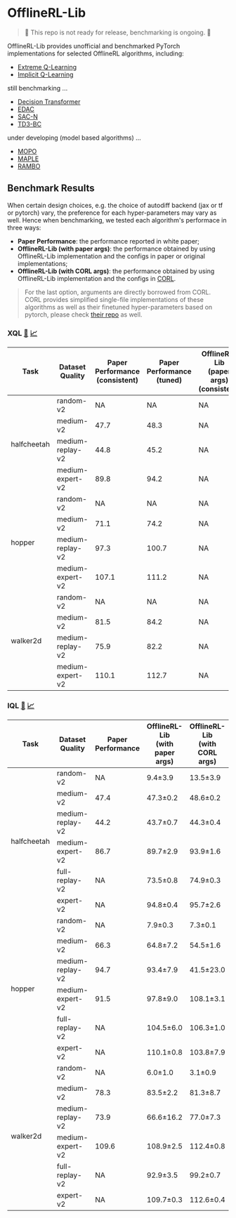 # OfflineRL-Lib
> 🚧 This repo is not ready for release, benchmarking is ongoing. 🚧

OfflineRL-Lib provides unofficial and benchmarked PyTorch implementations for selected OfflineRL algorithms, including: 
- [Extreme Q-Learning](https://arxiv.org/abs/2301.02328)
- [Implicit Q-Learning](https://arxiv.org/abs/2110.06169)

still benchmarking ... 
- [Decision Transformer](https://arxiv.org/abs/2106.01345)
- [EDAC](https://arxiv.org/abs/2110.01548)
- [SAC-N](https://arxiv.org/abs/2110.01548)
- [TD3-BC](https://arxiv.org/pdf/2106.06860.pdf)

under developing (model based algorithms) ...
- [MOPO](https://arxiv.org/abs/2005.13239)
- [MAPLE](https://proceedings.neurips.cc/paper/2021/file/470e7a4f017a5476afb7eeb3f8b96f9b-Paper.pdf)
- [RAMBO](https://arxiv.org/abs/2204.12581)


## Benchmark Results
When certain design choices, e.g. the choice of autodiff backend (jax or tf or pytorch) vary, the preference for each hyper-parameters may vary as well. Hence when benchmarking, we tested each algorithm's performace in three ways: 
+ **Paper Performance**: the performance reported in white paper;
+ **OfflineRL-Lib (with paper args)**: the performance obtained by using OfflineRL-Lib implementation and the configs in paper or original implementations;
+ **OfflineRL-Lib (with CORL args)**: the performance obtained by using OfflineRL-Lib implementation and the configs in [CORL](https://github.com/tinkoff-ai/CORL). 

> For the last option, arguments are directly borrowed from CORL. CORL provides simplified single-file implementations of these algorithms as well as their finetuned hyper-parameters based on pytorch, please check [their repo](https://github.com/tinkoff-ai/CORL) as well. 

### XQL [:page_facing_up:](https://arxiv.org/abs/2301.02328) [:chart_with_upwards_trend:](https://wandb.ai/lamda-rl/XQL-Offline)


<table>
    <thead>
        <tr>
            <th>Task</th>
            <th>Dataset Quality</th>
            <th>Paper Performance<br>(consistent)</th>
            <th>Paper Performance<br>(tuned)</th>
            <th>OfflineRL-Lib<br>(paper args)<br>(consistent)</th>
            <th>OfflineRL-Lib<br>(paper args)<br>(tuned)</th>
        </tr>
    </thead>
    <tbody>
        <tr>
            <td rowspan=4>halfcheetah</td>
            <td>random-v2</td><td>NA</td><td>NA</td><td>NA</td><td>NA</td>
        </tr>
        <tr>
            <td>medium-v2</td><td>47.7</td><td>48.3</td><td>NA</td><td>47.9±0.2</td>
        </tr>
        <tr>
            <td>medium-replay-v2</td><td>44.8</td><td>45.2</td><td>NA</td><td>44.3±0.4</td>
        </tr>
        <tr>
            <td>medium-expert-v2</td><td>89.8</td><td>94.2</td><td>NA</td><td>92.1±1.0</td>
        </tr>
        <tr>
            <td rowspan=4>hopper</td>
            <td>random-v2</td><td>NA</td><td>NA</td><td>NA</td><td>NA</td>
        </tr>
        <tr>
            <td>medium-v2</td><td>71.1</td><td>74.2</td><td>NA</td><td>67.0±6.8</td>
        </tr>
        <tr>
            <td>medium-replay-v2</td><td>97.3</td><td>100.7</td><td>NA</td><td>96.9±6.2</td>
        </tr>
        <tr>
            <td>medium-expert-v2</td><td>107.1</td><td>111.2</td><td>NA</td><td>101.9±5.2</td>
        </tr>
        <tr>
            <td rowspan=4>walker2d</td>
            <td>random-v2</td><td>NA</td><td>NA</td><td>NA</td><td>NA</td>
        </tr>
        <tr>
            <td>medium-v2</td><td>81.5</td><td>84.2</td><td>NA</td><td>83.8±0.4</td>
        </tr>
        <tr>
            <td>medium-replay-v2</td><td>75.9</td><td>82.2</td><td>NA</td><td>76.5±5.2</td>
        </tr>
        <tr>
            <td>medium-expert-v2</td><td>110.1</td><td>112.7</td><td>NA</td><td>110.1±0.4</td>
        </tr>
    </tbody>
</table>


### IQL [:page_facing_up:](https://arxiv.org/abs/2110.06169) [:chart_with_upwards_trend:](https://wandb.ai/lamda-rl/IQL-Offline)

<table>
    <thead>
        <tr>
            <th>Task</th>
            <th>Dataset Quality</th>
            <th>Paper Performance</th>
            <th>OfflineRL-Lib<br>(with paper args)</th>
            <th>OfflineRL-Lib<br>(with CORL args)
        </tr>
    </thead>
    <tbody>
        <tr>
            <td rowspan=6>halfcheetah</td>
            <td>random-v2</td><td>NA</td><td>9.4±3.9</td><td>13.5±3.9</td>
        </tr>
        <tr>
            <td>medium-v2</td><td>47.4</td><td>47.3±0.2</td><td>48.6±0.2</td>
        </tr>
        <tr>
            <td>medium-replay-v2</td><td>44.2</td><td>43.7±0.7</td><td>44.3±0.4</td>
        </tr>
        <tr>
            <td>medium-expert-v2</td><td>86.7</td><td>89.7±2.9</td><td>93.9±1.6</td>
        </tr>
        <tr>
            <td>full-replay-v2</td><td>NA</td><td>73.5±0.8</td><td>74.9±0.3</td>
        </tr>
        <tr>
            <td>expert-v2</td><td>NA</td><td>94.8±0.4</td><td>95.7±2.6</td>
        </tr>
        <tr>
            <td rowspan=6>hopper</td>
            <td>random-v2</td><td>NA</td><td>7.9±0.3</td><td>7.3±0.1</td>
        </tr>
        <tr>
            <td>medium-v2</td><td>66.3</td><td>64.8±7.2</td><td>54.5±1.6</td>
        </tr>
        <tr>
            <td>medium-replay-v2</td><td>94.7</td><td>93.4±7.9</td><td>41.5±23.0</td>
        </tr>
        <tr>
            <td>medium-expert-v2</td><td>91.5</td><td>97.8±9.0</td><td>108.1±3.1</td>
        </tr>
        <tr>
            <td>full-replay-v2</td><td>NA</td><td>104.5±6.0</td><td>106.3±1.0</td>
        </tr>
        <tr>
            <td>expert-v2</td><td>NA</td><td>110.1±0.8</td><td>103.8±7.9</td>
        </tr>
        <tr>
            <td rowspan=6>walker2d</td>
            <td>random-v2</td><td>NA</td><td>6.0±1.0</td><td>3.1±0.9</td>
        </tr>
        <tr>
            <td>medium-v2</td><td>78.3</td><td>83.5±2.2</td><td>81.3±8.7</td>
        </tr>
        <tr>
            <td>medium-replay-v2</td><td>73.9</td><td>66.6±16.2</td><td>77.0±7.3</td>
        </tr>
        <tr>
            <td>medium-expert-v2</td><td>109.6</td><td>108.9±2.5</td><td>112.4±0.8</td>
        </tr>
        <tr>
            <td>full-replay-v2</td><td>NA</td><td>92.9±3.5</td><td>99.2±0.7</td>
        </tr>
        <tr>
            <td>expert-v2</td><td>NA</td><td>109.7±0.3</td><td>112.6±0.4</td>
        </tr>
    </tbody>
</table>
